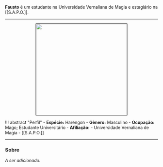 **Fausto** é um estudante na Universidade Vernaliana de Magia e estagiário na [[S.A.P.O.]].

---

<div style="text-align: center;">
<img src="https://i.imgur.com/ZaHTMnC.png" width="300" style="border: 1px solid black;">
</div>

!!! abstract "Perfil"
	- **Espécie:** Harengon
	- **Gênero:** Masculino
	- **Ocupação:** Mago; Estudante Universitário
	- **Afiliação:** 
		- Universidade Vernaliana de Magia
		- [[S.A.P.O.]]

---

### Sobre

*A ser adicionado.*
